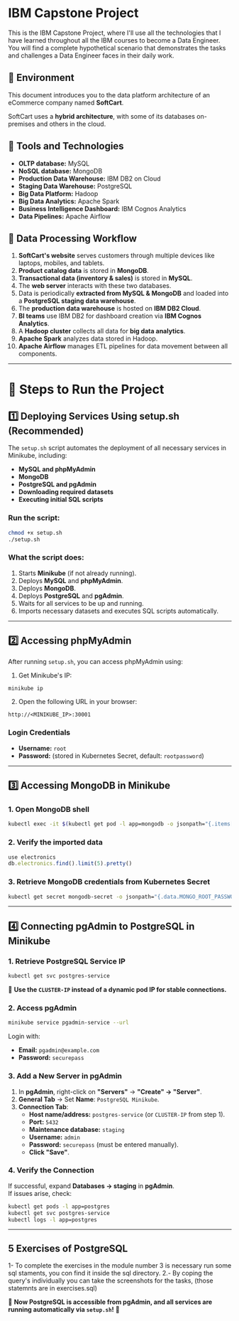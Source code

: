 # IBM Capstone Project

This is the IBM Capstone Project, where I'll use all the technologies that I have learned throughout all the IBM courses to become a Data Engineer. You will find a complete hypothetical scenario that demonstrates the tasks and challenges a Data Engineer faces in their daily work.

## 📌 Environment
This document introduces you to the data platform architecture of an eCommerce company named **SoftCart**.

SoftCart uses a **hybrid architecture**, with some of its databases on-premises and others in the cloud.

## 📌 Tools and Technologies
- **OLTP database:** MySQL
- **NoSQL database:** MongoDB
- **Production Data Warehouse:** IBM DB2 on Cloud
- **Staging Data Warehouse:** PostgreSQL
- **Big Data Platform:** Hadoop
- **Big Data Analytics:** Apache Spark
- **Business Intelligence Dashboard:** IBM Cognos Analytics
- **Data Pipelines:** Apache Airflow

## 📌 Data Processing Workflow

1. **SoftCart's website** serves customers through multiple devices like laptops, mobiles, and tablets.
2. **Product catalog data** is stored in **MongoDB**.
3. **Transactional data (inventory & sales)** is stored in **MySQL**.
4. The **web server** interacts with these two databases.
5. Data is periodically **extracted from MySQL & MongoDB** and loaded into a **PostgreSQL staging data warehouse**.
6. The **production data warehouse** is hosted on **IBM DB2 Cloud**.
7. **BI teams** use IBM DB2 for dashboard creation via **IBM Cognos Analytics**.
8. A **Hadoop cluster** collects all data for **big data analytics**.
9. **Apache Spark** analyzes data stored in Hadoop.
10. **Apache Airflow** manages ETL pipelines for data movement between all components.

---

# 🚀 Steps to Run the Project

## **1️⃣ Deploying Services Using setup.sh (Recommended)**
The `setup.sh` script automates the deployment of all necessary services in Minikube, including:
- **MySQL and phpMyAdmin**
- **MongoDB**
- **PostgreSQL and pgAdmin**
- **Downloading required datasets**
- **Executing initial SQL scripts**

### **Run the script:**
```bash
chmod +x setup.sh
./setup.sh
```

### **What the script does:**
1. Starts **Minikube** (if not already running).
2. Deploys **MySQL** and **phpMyAdmin**.
3. Deploys **MongoDB**.
4. Deploys **PostgreSQL** and **pgAdmin**.
5. Waits for all services to be up and running.
6. Imports necessary datasets and executes SQL scripts automatically.

---

## **2️⃣ Accessing phpMyAdmin**
After running `setup.sh`, you can access phpMyAdmin using:

1. Get Minikube's IP:
```bash
minikube ip
```
2. Open the following URL in your browser:
```
http://<MINIKUBE_IP>:30001
```

### **Login Credentials**
- **Username:** `root`
- **Password:** (stored in Kubernetes Secret, default: `rootpassword`)

---

## **3️⃣ Accessing MongoDB in Minikube**

### **1. Open MongoDB shell**
```bash
kubectl exec -it $(kubectl get pod -l app=mongodb -o jsonpath="{.items[0].metadata.name}") -- mongosh -u mongoadmin -p securepass --authenticationDatabase admin
```

### **2. Verify the imported data**
```javascript
use electronics
db.electronics.find().limit(5).pretty()
```

### **3. Retrieve MongoDB credentials from Kubernetes Secret**
```bash
kubectl get secret mongodb-secret -o jsonpath="{.data.MONGO_ROOT_PASSWORD}" | base64 --decode
```

---

## **4️⃣ Connecting pgAdmin to PostgreSQL in Minikube**

### **1. Retrieve PostgreSQL Service IP**
```bash
kubectl get svc postgres-service
```
📌 **Use the `CLUSTER-IP` instead of a dynamic pod IP for stable connections.**

### **2. Access pgAdmin**
```bash
minikube service pgadmin-service --url
```
Login with:
- **Email:** `pgadmin@example.com`
- **Password:** `securepass`

### **3. Add a New Server in pgAdmin**
1. In **pgAdmin**, right-click on **"Servers"** → **"Create" → "Server"**.
2. **General Tab** → Set **Name**: `PostgreSQL Minikube`.
3. **Connection Tab**:
   - **Host name/address:** `postgres-service` (or `CLUSTER-IP` from step 1).
   - **Port:** `5432`
   - **Maintenance database:** `staging`
   - **Username:** `admin`
   - **Password:** `securepass` (must be entered manually).
   - **Click "Save"**.

### **4. Verify the Connection**
If successful, expand **Databases → staging** in **pgAdmin**.  
If issues arise, check:
```bash
kubectl get pods -l app=postgres
kubectl get svc postgres-service
kubectl logs -l app=postgres
```

---

## **5 Exercises of PostgreSQL**
1- To complete the exercises in the module number 3 is necessary run some sql staments, you con find it inside the sql directory.
2.- By coping the query's individually you can take the screenshots for the tasks, (those statemnts are in exercises.sql)

🚀 **Now PostgreSQL is accessible from pgAdmin, and all services are running automatically via `setup.sh`!** 🎯